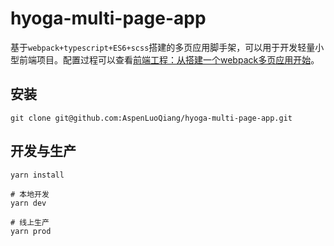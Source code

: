 # hyoga-multi-page-app

基于`webpack+typescript+ES6+scss`搭建的多页应用脚手架，可以用于开发轻量小型前端项目。配置过程可以查看[前端工程：从搭建一个webpack多页应用开始](https://segmentfault.com/a/1190000020939415)。

## 安装

```
git clone git@github.com:AspenLuoQiang/hyoga-multi-page-app.git
```

## 开发与生产

```
yarn install

# 本地开发
yarn dev

# 线上生产
yarn prod
```
